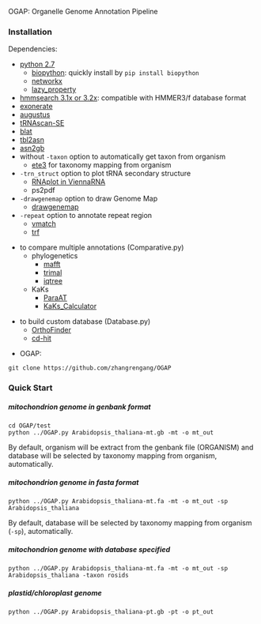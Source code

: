 OGAP: Organelle Genome Annotation Pipeline

### Installation ###
Dependencies:
+ [python 2.7](https://www.python.org/)  
    + [biopython](https://biopython.org/): quickly install by `pip install biopython`  
    + [networkx](http://networkx.github.io/)  
    + [lazy_property](https://github.com/jackmaney/lazy-property)  
+ [hmmsearch 3.1x or 3.2x](http://hmmer.org/): compatible with HMMER3/f database format  
+ [exonerate](https://www.ebi.ac.uk/about/vertebrate-genomics/software/exonerate)
+ [augustus](http://bioinf.uni-greifswald.de/webaugustus/)
+ [tRNAscan-SE](http://trna.ucsc.edu/software/)
+ [blat](http://hgdownload.cse.ucsc.edu/admin/exe/linux.x86_64/blat/)
+ [tbl2asn](https://ftp.ncbi.nih.gov/toolbox/ncbi_tools/converters/by_program/tbl2asn/)
+ [asn2gb](https://ftp.ncbi.nih.gov/toolbox/ncbi_tools/converters/by_program/asn2gb/)
+ without `-taxon` option to automatically get taxon from organism
    + [ete3](http://etetoolkit.org/) for taxonomy mapping from organism
+ `-trn_struct` option to plot tRNA secondary structure
    + [RNAplot in ViennaRNA](https://www.tbi.univie.ac.at/RNA/)  
    + ps2pdf  
+ `-drawgenemap` option to draw Genome Map
    + [drawgenemap](https://chlorobox.mpimp-golm.mpg.de/OGDraw-Downloads.html)  
+ `-repeat` option to annotate repeat region
    + [vmatch](http://www.vmatch.de/)  
    + [trf](http://tandem.bu.edu/trf/trf.html)  

- to compare multiple annotations (Comparative.py)  
    - phylogenetics
        - [mafft](https://mafft.cbrc.jp/alignment/software/)  
        - [trimal](http://trimal.cgenomics.org/)  
        - [iqtree](http://www.iqtree.org/)  
    - KaKs
        - [ParaAT](http://bigd.big.ac.cn/tools/paraat)  
        - [KaKs_Calculator](https://bigd.big.ac.cn/tools/kaks)  

* to build custom database (Database.py)  
    * [OrthoFinder](https://github.com/davidemms/OrthoFinder)  
    * [cd-hit](http://cd-hit.org/)  

- OGAP:
```
git clone https://github.com/zhangrengang/OGAP
```

### Quick Start

##### mitochondrion genome in genbank format
```
cd OGAP/test
python ../OGAP.py Arabidopsis_thaliana-mt.gb -mt -o mt_out
```
By default, organism will be extract from the genbank file (ORGANISM) and database will be selected by taxonomy mapping from organism, automatically.
##### mitochondrion genome in fasta format
```
python ../OGAP.py Arabidopsis_thaliana-mt.fa -mt -o mt_out -sp Arabidopsis_thaliana
```
By default, database will be selected by taxonomy mapping from organism (`-sp`), automatically.
##### mitochondrion genome with database specified
```
python ../OGAP.py Arabidopsis_thaliana-mt.fa -mt -o mt_out -sp Arabidopsis_thaliana -taxon rosids
```

##### plastid/chloroplast genome
```
python ../OGAP.py Arabidopsis_thaliana-pt.gb -pt -o pt_out
```


